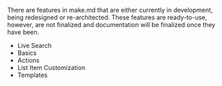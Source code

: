 There are features in make.md that are either currently in development, being redesigned or re-architected. These features are ready-to-use, however, are not finalized and documentation will be finalized once they have been.

- Live Search
- Basics
- Actions
- List Item Customization
- Templates

